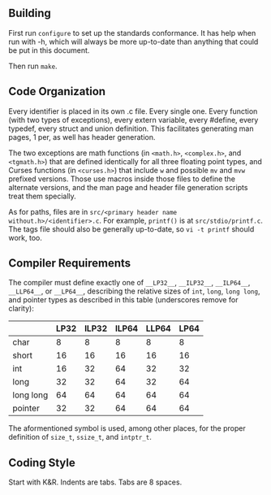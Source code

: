 Building
--------
First run `configure` to set up the standards conformance. It has help when run
with -h, which will always be more up-to-date than anything that could be put
in this document.

Then run `make`.

Code Organization
-----------------
Every identifier is placed in its own .c file. Every single one. Every function
(with two types of exceptions), every extern variable, every #define, every
typedef, every struct and union definition. This facilitates generating man
pages, 1 per, as well has header generation.

The two exceptions are math functions (in `<math.h>`, `<complex.h>`, and
`<tgmath.h>`) that are defined identically for all three floating point types,
and Curses functions (in `<curses.h>`) that include `w` and possible `mv` and
`mvw` prefixed versions. Those use macros inside those files to define the
alternate versions, and the man page and header file generation scripts treat
them specially.

As for paths, files are in `src/<primary header name without.h>/<identifier>.c`.
For example, `printf()` is at `src/stdio/printf.c`. The tags file should also
be generally up-to-date, so `vi -t printf` should work, too.

Compiler Requirements
---------------------
The compiler must define exactly one of `__LP32__`, `__ILP32__`, `__ILP64__`,
`__LLP64__`, or `__LP64__`, describing the relative sizes of `int`, `long`,
`long long`, and pointer types as described in this table (underscores remove
for clarity):

|		| LP32	| ILP32	| ILP64	| LLP64	| LP64	|
| -------------	| -----	| -----	| -----	| -----	| -----	|
| char		| 8	| 8	| 8	| 8	| 8	|
| short		| 16	| 16	| 16	| 16	| 16 	|
| int		| 16	| 32	| 64	| 32	| 32	|
| long		| 32	| 32	| 64	| 32	| 64	|
| long long	| 64	| 64	| 64	| 64	| 64	|
| pointer	| 32	| 32	| 64	| 64	| 64	|

The aformentioned symbol is used, among other places, for the proper definition
of `size_t`, `ssize_t`, and `intptr_t`.

Coding Style
------------
Start with K&R. Indents are tabs. Tabs are 8 spaces.
